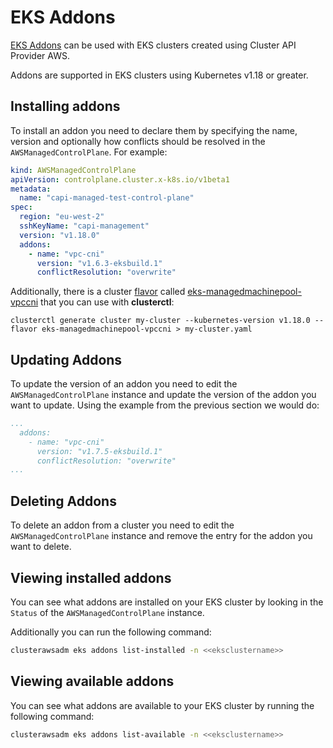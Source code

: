 # EKS Addons

[EKS Addons](https://aws.amazon.com/blogs/containers/introducing-amazon-eks-add-ons/) can be used with EKS clusters created using Cluster API Provider AWS.

Addons are supported in EKS clusters using Kubernetes v1.18 or greater.

## Installing addons

To install an addon you need to declare them by specifying the name, version and optionally how conflicts should be resolved in the `AWSManagedControlPlane`. For example:

```yaml
kind: AWSManagedControlPlane
apiVersion: controlplane.cluster.x-k8s.io/v1beta1
metadata:
  name: "capi-managed-test-control-plane"
spec:
  region: "eu-west-2"
  sshKeyName: "capi-management"
  version: "v1.18.0"
  addons:
    - name: "vpc-cni"
      version: "v1.6.3-eksbuild.1"
      conflictResolution: "overwrite"
```

Additionally, there is a cluster [flavor](https://cluster-api.sigs.k8s.io/clusterctl/commands/generate-cluster.html#flavors)
called [eks-managedmachinepool-vpccni](https://github.com/kubernetes-sigs/cluster-api-provider-aws/blob/main/templates/cluster-template-eks-managedmachinepool-vpccni.yaml) that you can use with **clusterctl**:

```shell
clusterctl generate cluster my-cluster --kubernetes-version v1.18.0 --flavor eks-managedmachinepool-vpccni > my-cluster.yaml
```

## Updating Addons

To update the version of an addon you need to edit the `AWSManagedControlPlane` instance and update the version of the addon you want to update. Using the example from the previous section we would do:

```yaml
...
  addons:
    - name: "vpc-cni"
      version: "v1.7.5-eksbuild.1"
      conflictResolution: "overwrite"
...
```

## Deleting Addons

To delete an addon from a cluster you need to edit the `AWSManagedControlPlane` instance and remove the entry for the addon you want to delete.

## Viewing installed addons

You can see what addons are installed on your EKS cluster by looking in the `Status`  of the `AWSManagedControlPlane` instance.

Additionally you can run the following command:

```bash
clusterawsadm eks addons list-installed -n <<eksclustername>>
```

## Viewing available addons

You can see what addons are available to your EKS cluster by running the following command:

```bash
clusterawsadm eks addons list-available -n <<eksclustername>>
```
